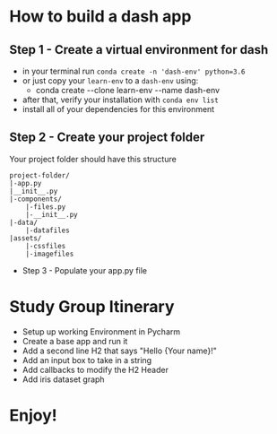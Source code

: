 # How to build a dash app

## Step 1 - Create a virtual environment for dash
* in your terminal run `conda create -n 'dash-env' python=3.6`
* or just copy your `learn-env` to a `dash-env` using:
	* conda create --clone learn-env --name dash-env
* after that, verify your installation with `conda env list`
* install all of your dependencies for this environment


## Step 2 - Create your project folder
Your project folder should have this structure
```
project-folder/
|-app.py
|__init__.py
|-components/
	|-files.py
	|-__init__.py
|-data/
	|-datafiles
|assets/
    |-cssfiles
	|-imagefiles
```

* Step 3 - Populate your app.py file

# Study Group Itinerary
* Setup up working Environment in Pycharm
* Create a base app and run it
* Add a second line H2 that says "Hello {Your name}!"
* Add an input box to take in a string
* Add callbacks to modify the H2 Header
* Add iris dataset graph

# Enjoy!
